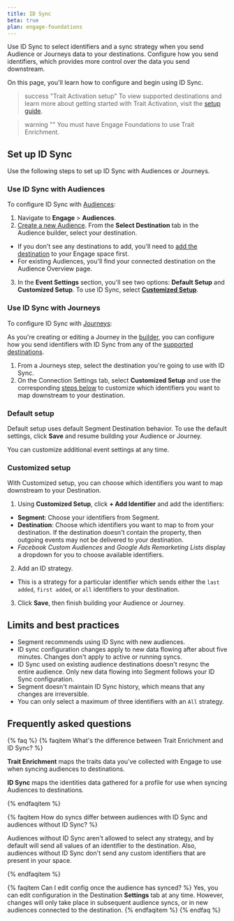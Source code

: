 ```yaml
--- 
title: ID Sync
beta: true
plan: engage-foundations
---
```


Use ID Sync to select identifiers and a sync strategy when you send Audience or Journeys data to your destinations. Configure how you send identifiers, which provides more control over the data you send downstream. 

On this page, you'll learn how to configure and begin using ID Sync.

> success "Trait Activation setup"
> To view supported destinations and learn more about getting started with Trait Activation, visit the [setup guide](/docs/engage/trait-activation/trait-activation-setup/).

> warning ""
> You must have Engage Foundations to use Trait Enrichment. 

## Set up ID Sync

Use the following steps to set up ID Sync with Audiences or Journeys.

### Use ID Sync with Audiences 

To configure ID Sync with [Audiences](/docs/engage/audiences/):

1. Navigate to **Engage** > **Audiences**.
2. [Create a new Audience](/docs/engage/audiences/). From the **Select Destination** tab in the Audience builder, select your destination.
- If you don't see any destinations to add, you'll need to [add the destination](/docs/connections/destinations/add-destination/#adding-a-destination) to your Engage space first.
- For existing Audiences, you'll find your connected destination on the Audience Overview page.
3. In the **Event Settings** section, you'll see two options: **Default Setup** and **Customized Setup**. To use ID Sync, select [**Customized Setup**](#customized-setup). 

### Use ID Sync with Journeys

To configure ID Sync with [Journeys](/docs/engage/journeys/): 

As you're creating or editing a Journey in the [builder](/docs/engage/journeys/build-journey/), you can configure how you send identifiers with ID Sync from any of the [supported destinations](/docs/engage/trait-activation/trait-activation-setup/).

1. From a Journeys step, select the destination you're going to use with ID Sync. 
2. On the Connection Settings tab, select **Customized Setup**  and use the corresponding [steps below](#customized-setup) to customize which identifiers you want to map downstream to your destination. 

### Default setup 

Default setup uses default Segment Destination behavior. To use the default settings, click **Save** and resume building your Audience or Journey. 

You can customize additional event settings at any time. 

### Customized setup 

With Customized setup, you can choose which identifiers you want to map downstream to your Destination.

1. Using **Customized Setup**, click **+ Add Identifier** and add the identifiers:
- **Segment**: Choose your identifiers from Segment.
- **Destination**: Choose which identifiers you want to map to from your destination. If the destination doesn't contain the property, then outgoing events may not be delivered to your destination.
- *Facebook Custom Audiences* and *Google Ads Remarketing Lists* display a dropdown for you to choose available identifiers. 
2. Add an ID strategy. 
- This is a strategy for a particular identifier which sends either the `last added`, `first added`, or `all` identifiers to your destination.
3. Click **Save**, then finish building your Audience or Journey.


<!-- move section above
## Use ID Sync with Journeys

You can also use ID Sync with [Journeys](/docs/engage/journeys/). 

As you're creating or editing a Journey, you can configure how you send identifiers with ID Sync from any of the [supported destinations](/docs/engage/trait-activation/trait-activation-setup/).

1. From a Journeys step, select your destination to customize event settings. 
2. On the Connection Settings tab, select **Customized Setup**  and use the [steps above](#customized-setup) to customize which identifiers you want to map downstream to your destination. 

-->

## Limits and best practices

- Segment recommends using ID Sync with new audiences. 
- ID sync configuration changes apply to new data flowing after about five minutes. Changes don't apply to active or running syncs. 
- ID Sync used on existing audience destinations doesn't resync the entire audience. Only new data flowing into Segment follows your ID Sync configuration. 
- Segment doesn't maintain ID Sync history, which means that any changes are irreversible. 
- You can only select a maximum of three identifiers with an `All` strategy.


## Frequently asked questions
{% faq %}
{% faqitem What's the difference between Trait Enrichment and ID Sync? %}

**Trait Enrichment** maps the traits data you've collected with Engage to use when syncing audiences to destinations. 

**ID Sync** maps the identities data gathered for a profile for use when syncing Audiences to destinations.

{% endfaqitem %}

{% faqitem How do syncs differ between audiences with ID Sync and audiences without ID Sync? %}

Audiences without ID Sync aren't allowed to select any strategy, and by default will send all values of an identifier to the destination. Also, audiences without ID Sync don't send any custom identifiers that are present in your space. 


{% endfaqitem %}

{% faqitem Can I edit config once the audience has synced? %}
Yes, you can edit configuration in the Destination **Settings** tab at any time. However, changes will only take place in subsequent audience syncs, or in new audiences connected to the destination.
{% endfaqitem %}
{% endfaq %}